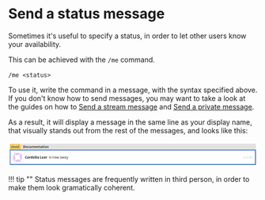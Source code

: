 # Send a status message

Sometimes it's useful to specify a status, in order to let other users know your
availability.

This can be achieved with the `/me` command.

```
/me <status>
```

To use it, write the command in a message, with the syntax specified above. If
you don't know how to send messages, you may want to take a look at the guides
on how to [Send a stream message](/help/send-a-stream-message) and
[Send a private message](/help/send-a-private-message).

As a result, it will display a message in the same line as your display name,
that visually stands out from the rest of the messages, and looks like this:

![Status message](/static/images/help/status-message.png)

!!! tip ""
    Status messages are frequently written in third person, in order to make
    them look gramatically coherent.
